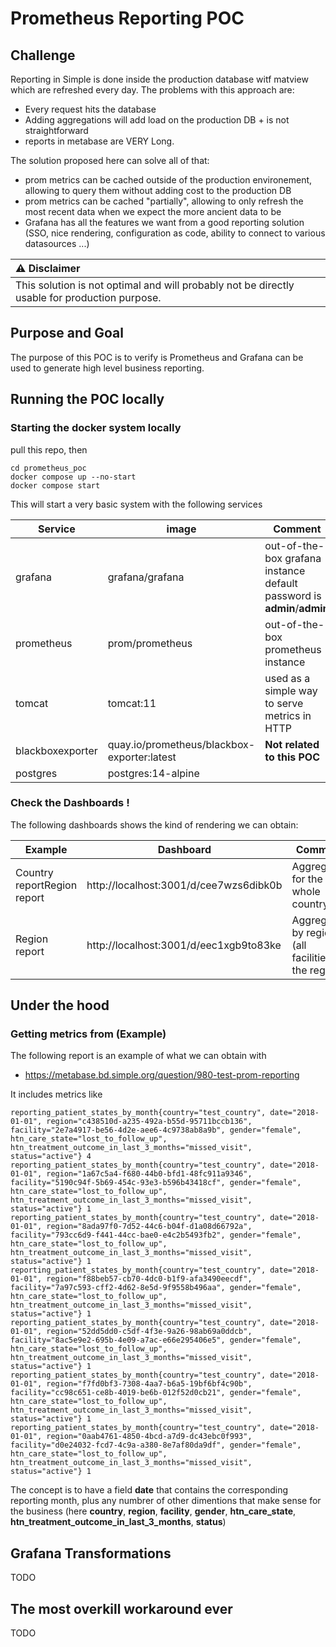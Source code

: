 # Prometheus Reporting POC

## Challenge

Reporting in Simple is done inside the production database witf matview which are refreshed every day. The problems with this approach are:
* Every request hits the database
* Adding aggregations will add load on the production DB + is not straightforward
* reports in metabase are VERY Long.

The solution proposed here can solve all of that:
* prom metrics can be cached outside of the production environement, allowing to query them without adding cost to the production DB
* prom metrics can be cached "partially", allowing to only refresh the most recent data when we expect the more ancient data to be
* Grafana has all the features we want from a good reporting solution (SSO, nice rendering, configuration as code, ability to connect to various datasources ...)

| :warning: Disclaimer           |
|:----------------------------|
| This solution is not optimal and will probably not be directly usable for production purpose.|


## Purpose and Goal

The purpose of this POC is to verify is Prometheus and Grafana can be used to generate high level business reporting. 

## Running the POC locally



### Starting the docker system locally

pull this repo, then

```
cd prometheus_poc
docker compose up --no-start
docker compose start 
```

This will start a very basic system with the following services 

| Service  | image | Comment | Relevant URL |
| ------------- | ------------- | ------------- | ------------- |
| grafana | grafana/grafana | out-of-the-box grafana instance default password is **admin**/**admin** | http://localhost:3001/|
| prometheus | prom/prometheus | out-of-the-box prometheus instance | http://localhost:9090/ |
| tomcat | tomcat:11 | used as a simple way to serve metrics in HTTP | http://localhost:8080/static/metrics|
| blackboxexporter | quay.io/prometheus/blackbox-exporter:latest | **Not related to this POC** | http://localhost:9115/ |
| postgres | postgres:14-alpine |  | |


### Check the Dashboards !

The following dashboards shows the kind of rendering we can obtain:

| Example  | Dashboard | Comment |
| ------------- | ------------- | ------------- |
| Country reportRegion report  | http://localhost:3001/d/cee7wzs6dibk0b | Aggregated for the whole country |
| Region report  | http://localhost:3001/d/eec1xgb9to83ke | Aggregated by region (all facilities in the region) |






## Under the hood

### 


### Getting metrics from (Example)


The following report is an example of what we can obtain with 
- https://metabase.bd.simple.org/question/980-test-prom-reporting

It includes metrics like

```
reporting_patient_states_by_month{country="test_country", date="2018-01-01", region="c438510d-a235-492a-b55d-95711bccb136", facility="2e7a4917-be56-4d2e-aee6-4c9738ab8a9b", gender="female", htn_care_state="lost_to_follow_up", htn_treatment_outcome_in_last_3_months="missed_visit", status="active"} 4
reporting_patient_states_by_month{country="test_country", date="2018-01-01", region="1a67c5a4-f680-44b0-bfd1-48fc911a9346", facility="5190c94f-5b69-454c-93e3-b596b43418cf", gender="female", htn_care_state="lost_to_follow_up", htn_treatment_outcome_in_last_3_months="missed_visit", status="active"} 1
reporting_patient_states_by_month{country="test_country", date="2018-01-01", region="8ada97f0-7d52-44c6-b04f-d1a08d66792a", facility="793cc6d9-f441-44cc-bae0-e4c2b5493fb2", gender="female", htn_care_state="lost_to_follow_up", htn_treatment_outcome_in_last_3_months="missed_visit", status="active"} 1
reporting_patient_states_by_month{country="test_country", date="2018-01-01", region="f88beb57-cb70-4dc0-b1f9-afa3490eecdf", facility="7a97c593-cff2-4d62-8e5d-9f9558b496aa", gender="female", htn_care_state="lost_to_follow_up", htn_treatment_outcome_in_last_3_months="missed_visit", status="active"} 1
reporting_patient_states_by_month{country="test_country", date="2018-01-01", region="52dd5dd0-c5df-4f3e-9a26-98ab69a0ddcb", facility="8ac5e9e2-695b-4e09-a7ac-e66e295406e5", gender="female", htn_care_state="lost_to_follow_up", htn_treatment_outcome_in_last_3_months="missed_visit", status="active"} 1
reporting_patient_states_by_month{country="test_country", date="2018-01-01", region="f7fd0bf3-7308-4aa7-b6a5-19bf6bf4c90b", facility="cc98c651-ce8b-4019-be6b-012f52d0cb21", gender="female", htn_care_state="lost_to_follow_up", htn_treatment_outcome_in_last_3_months="missed_visit", status="active"} 1
reporting_patient_states_by_month{country="test_country", date="2018-01-01", region="0aab4761-4850-4bcd-a7d9-dc43ebc0f993", facility="d0e24032-fcd7-4c9a-a380-8e7af80da9df", gender="female", htn_care_state="lost_to_follow_up", htn_treatment_outcome_in_last_3_months="missed_visit", status="active"} 1
```

The concept is to have a field **date** that contains the corresponding reporting month, plus any numbrer of other dimentions that make sense for the business (here **country**, **region**, **facility**, **gender**, **htn_care_state**, **htn_treatment_outcome_in_last_3_months**, **status**)


## Grafana Transformations

TODO

## The most overkill workaround ever

TODO

